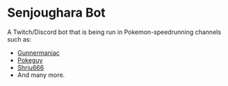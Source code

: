 # Senjoughara Bot

A Twitch/Discord bot that is being run in Pokemon-speedrunning channels such as:  
* [Gunnermaniac](https://twitch.tv/gunnermaniac)
* [Pokeguy](https://twitch.tv/pokeguy)
* [Shriu666](https://twitch.tv/shiru666)
* And many more.